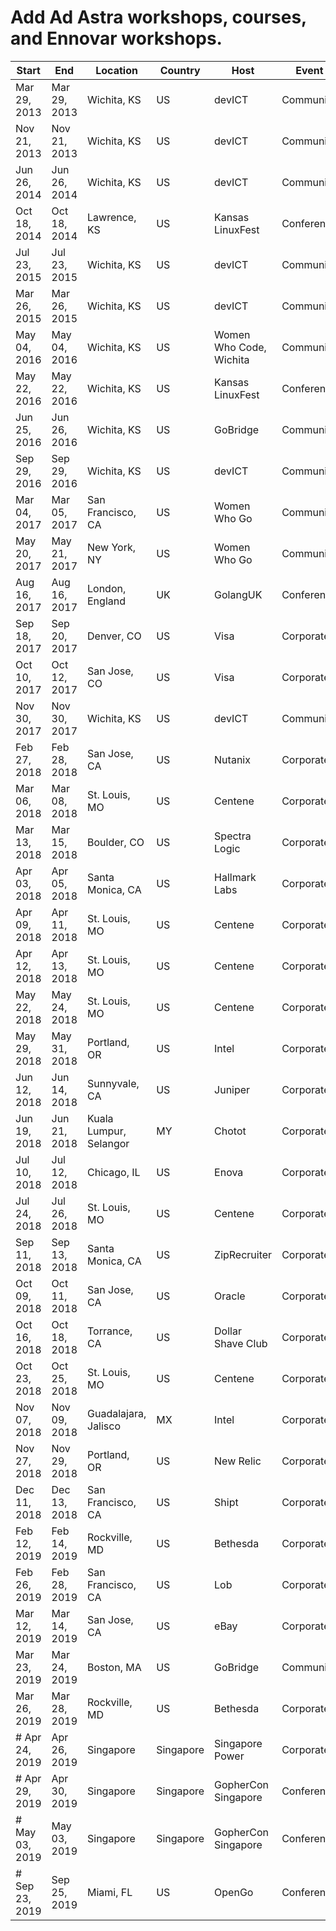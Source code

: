 # Add Ad Astra workshops, courses, and Ennovar workshops.
Start        | End          | Location               | Country   | Host                    | Event      | Type                | Topic       | Language | Attendees | URL
------------ | ------------ | ---------------------- | -------   | ----------------------- | ---------- | ------------------- | ----------- | -------- | --------- | -------------------------------------------
Mar 29, 2013 | Mar 29, 2013 | Wichita, KS            | US        | devICT                  | Community  | Talk                | RegEx       | Any | 20        | https://www.youtube.com/watch?v=4LnyHF8dnIk
Nov 21, 2013 | Nov 21, 2013 | Wichita, KS            | US        | devICT                  | Community  | Talk                | Twig        | PHP | 20        | https://www.youtube.com/watch?v=deqGYV8P0Nc
Jun 26, 2014 | Jun 26, 2014 | Wichita, KS            | US        | devICT                  | Community  | Talk                | OOP         | PHP,Ruby | 20        | https://www.youtube.com/watch?v=7QoEfPYULXM
Oct 18, 2014 | Oct 18, 2014 | Lawrence, KS           | US        | Kansas LinuxFest        | Conference | Talk                | Go          | Go | 30        |
Jul 23, 2015 | Jul 23, 2015 | Wichita, KS            | US        | devICT                  | Community  | Talk                | Go          | Go | 20        | https://www.youtube.com/watch?v=zVvjpLu6iIo
Mar 26, 2015 | Mar 26, 2015 | Wichita, KS            | US        | devICT                  | Community  | Talk                | Vim         | Vim | 30        | https://www.youtube.com/watch?v=SaGgc8xnO1U
May 04, 2016 | May 04, 2016 | Wichita, KS            | US        | Women Who Code, Wichita | Community  | Training            | Go          | Go | 20        |
May 22, 2016 | May 22, 2016 | Wichita, KS            | US        | Kansas LinuxFest        | Conference | Talk                | exercism.io | Any | 25        |
Jun 25, 2016 | Jun 26, 2016 | Wichita, KS            | US        | GoBridge                | Community  | Training            | Go Web      | Go | 20        |
Sep 29, 2016 | Sep 29, 2016 | Wichita, KS            | US        | devICT                  | Community  | Talk                | Docker      | Any | 15        | https://www.youtube.com/watch?v=xYNJ_IAj35Q
Mar 04, 2017 | Mar 05, 2017 | San Francisco, CA      | US        | Women Who Go            | Community  | Training            | Go Web      | Go | 20        |
May 20, 2017 | May 21, 2017 | New York, NY           | US        | Women Who Go            | Community  | Training            | Go Web      | Go | 15        |
Aug 16, 2017 | Aug 16, 2017 | London, England        | UK        | GolangUK                | Conference | Training            | Go Web      | Go | 30        |
Sep 18, 2017 | Sep 20, 2017 | Denver, CO             | US        | Visa                    | Corporate  | Training            | Go Web      | Go | 20        |
Oct 10, 2017 | Oct 12, 2017 | San Jose, CO           | US        | Visa                    | Corporate  | Training            | Go Web      | Go | 20        |
Nov 30, 2017 | Nov 30, 2017 | Wichita, KS            | US        | devICT                  | Community  | Talk                | Allies      | Any | 15        | https://www.youtube.com/watch?v=PWheG9CyUAY
Feb 27, 2018 | Feb 28, 2018 | San Jose, CA           | US        | Nutanix                 | Corporate  | Training            | Go          | Go | 30        |
Mar 06, 2018 | Mar 08, 2018 | St. Louis, MO          | US        | Centene                 | Corporate  | Training            | Go          | Go | 30        |
Mar 13, 2018 | Mar 15, 2018 | Boulder, CO            | US        | Spectra Logic           | Corporate  | Training            | Go          | Go | 30        |
Apr 03, 2018 | Apr 05, 2018 | Santa Monica, CA       | US        | Hallmark Labs           | Corporate  | Training            | Go          | Go | 25        |
Apr 09, 2018 | Apr 11, 2018 | St. Louis, MO          | US        | Centene                 | Corporate  | Training            | Go          | Go | 25        |
Apr 12, 2018 | Apr 13, 2018 | St. Louis, MO          | US        | Centene                 | Corporate  | Training            | Go          | Go | 25        |
May 22, 2018 | May 24, 2018 | St. Louis, MO          | US        | Centene                 | Corporate  | Training            | Go          | Go | 25        |
May 29, 2018 | May 31, 2018 | Portland, OR           | US        | Intel                   | Corporate  | Training            | Go          | Go | 25        |
Jun 12, 2018 | Jun 14, 2018 | Sunnyvale, CA          | US        | Juniper                 | Corporate  | Training            | Go          | Go | 30        |
Jun 19, 2018 | Jun 21, 2018 | Kuala Lumpur, Selangor | MY        | Chotot                  | Corporate  | Training            | Go          | Go | 20        |
Jul 10, 2018 | Jul 12, 2018 | Chicago, IL            | US        | Enova                   | Corporate  | Training            | Go          | Go | 30        |
Jul 24, 2018 | Jul 26, 2018 | St. Louis, MO          | US        | Centene                 | Corporate  | Training            | Go          | Go | 25        |
Sep 11, 2018 | Sep 13, 2018 | Santa Monica, CA       | US        | ZipRecruiter            | Corporate  | Training            | Go          | Go | 30        |
Oct 09, 2018 | Oct 11, 2018 | San Jose, CA           | US        | Oracle                  | Corporate  | Training            | Go          | Go | 30        |
Oct 16, 2018 | Oct 18, 2018 | Torrance, CA           | US        | Dollar Shave Club       | Corporate  | Training            | Go          | Go | 20        |
Oct 23, 2018 | Oct 25, 2018 | St. Louis, MO          | US        | Centene                 | Corporate  | Training            | Go          | Go | 25        |
Nov 07, 2018 | Nov 09, 2018 | Guadalajara, Jalisco   | MX        | Intel                   | Corporate  | Training            | Go          | Go | 30        |
Nov 27, 2018 | Nov 29, 2018 | Portland, OR           | US        | New Relic               | Corporate  | Training            | Go          | Go | 30        |
Dec 11, 2018 | Dec 13, 2018 | San Francisco, CA      | US        | Shipt                   | Corporate  | Training            | Go          | Go | 30        |
Feb 12, 2019 | Feb 14, 2019 | Rockville, MD          | US        | Bethesda                | Corporate  | Training            | Go          | Go | 30        |
Feb 26, 2019 | Feb 28, 2019 | San Francisco, CA      | US        | Lob                     | Corporate  | Training            | Go          | Go | 25        |
Mar 12, 2019 | Mar 14, 2019 | San Jose, CA           | US        | eBay                    | Corporate  | Training            | Go          | Go | 25        |
Mar 23, 2019 | Mar 24, 2019 | Boston, MA             | US        | GoBridge                | Community  | Training            | Service     | Go | 10         | https://www.meetup.com/gobridge/events/258872479/
Mar 26, 2019 | Mar 28, 2019 | Rockville, MD          | US        | Bethesda                | Corporate  | Training            | Service     | Go | 25         |
# Apr 24, 2019 | Apr 26, 2019 | Singapore              | Singapore | Singapore Power         | Corporate  | Training            | Go          | 0         |
# Apr 29, 2019 | Apr 30, 2019 | Singapore              | Singapore | GopherCon Singapore     | Conference | Training            | Go          | 0         |
# May 03, 2019 | May 03, 2019 | Singapore              | Singapore | GopherCon Singapore     | Conference | Talk                | Go          | 0         |
# Sep 23, 2019 | Sep 25, 2019 | Miami, FL              | US        | OpenGo                  | Conference | Training            | Go          | 0         | https://opengo.io/
